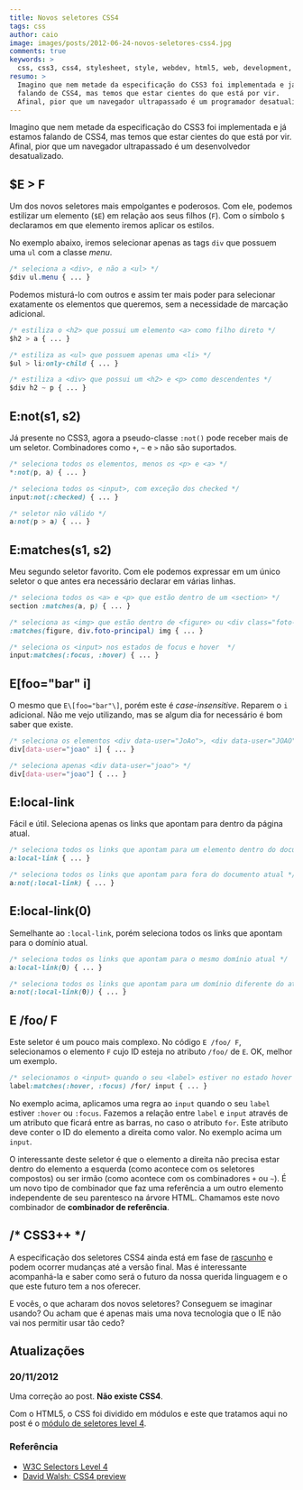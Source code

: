 ```yaml
---
title: Novos seletores CSS4
tags: css
author: caio
image: images/posts/2012-06-24-novos-seletores-css4.jpg
comments: true
keywords: >
  css, css3, css4, stylesheet, style, webdev, html5, web, development, front-end
resumo: >
  Imagino que nem metade da especificação do CSS3 foi implementada e já estamos
  falando de CSS4, mas temos que estar cientes do que está por vir.
  Afinal, pior que um navegador ultrapassado é um programador desatualizado.
---
```


Imagino que nem metade da especificação do CSS3 foi implementada e já estamos falando de CSS4,
mas temos que estar cientes do que está por vir.
Afinal, pior que um navegador ultrapassado é um desenvolvedor desatualizado.

## $E > F

Um dos novos seletores mais empolgantes e poderosos. Com ele, podemos
estilizar um elemento (`$E`) em relação aos seus filhos (`F`).
Com o símbolo `$` declaramos em que elemento iremos aplicar os estilos.

No exemplo abaixo, iremos selecionar apenas as tags `div` que
possuem uma `ul` com a classe *menu*.

```css
/* seleciona a <div>, e não a <ul> */
$div ul.menu { ... }
```

Podemos misturá-lo com outros e assim ter mais poder para
selecionar exatamente os elementos que queremos, sem a necessidade de marcação
adicional.

```css
/* estiliza o <h2> que possui um elemento <a> como filho direto */
$h2 > a { ... }

/* estiliza as <ul> que possuem apenas uma <li> */
$ul > li:only-child { ... }

/* estiliza a <div> que possui um <h2> e <p> como descendentes */
$div h2 ~ p { ... }
```

## E:not(s1, s2)

Já presente no CSS3, agora a pseudo-classe <code>:not()</code> pode receber mais de um seletor.
Combinadores como `+`, `~` e `>` não são suportados.

```css
/* seleciona todos os elementos, menos os <p> e <a> */
*:not(p, a) { ... }

/* seleciona todos os <input>, com exceção dos checked */
input:not(:checked) { ... }

/* seletor não válido */
a:not(p > a) { ... }
```

## E:matches(s1, s2)

Meu segundo seletor favorito.
Com ele podemos expressar em um único seletor o que antes era necessário declarar em várias linhas.

```css
/* seleciona todos os <a> e <p> que estão dentro de um <section> */
section :matches(a, p) { ... }

/* seleciona as <img> que estão dentro de <figure> ou <div class="foto-principal"> */
:matches(figure, div.foto-principal) img { ... }

/* seleciona os <input> nos estados de focus e hover  */
input:matches(:focus, :hover) { ... }
```

## E\[foo="bar" i\]

O mesmo que `E\[foo="bar"\]`, porém este é *case-insensitive*.
Reparem o `i` adicional.
Não me vejo utilizando, mas se algum dia for necessário é bom saber que existe.

```css
/* seleciona os elementos <div data-user="JoAo">, <div data-user="JOAO"> e <div data-user="joao"> */
div[data-user="joao" i] { ... }

/* seleciona apenas <div data-user="joao"> */
div[data-user="joao"] { ... }
```

## E:local-link

Fácil e útil. Seleciona apenas os links que apontam para dentro da página atual.

```css
/* seleciona todos os links que apontam para um elemento dentro do documento */
a:local-link { ... }

/* seleciona todos os links que apontam para fora do documento atual */
a:not(:local-link) { ... }
```

## E:local-link(0)

Semelhante ao `:local-link`, porém seleciona todos os links que apontam para o domínio atual.

```css
/* seleciona todos os links que apontam para o mesmo domínio atual */
a:local-link(0) { ... }

/* seleciona todos os links que apontam para um domínio diferente do atual */
a:not(:local-link(0)) { ... }
```

## E /foo/ F

Este seletor é um pouco mais complexo.
No código `E /foo/ F`, selecionamos o elemento `F` cujo ID esteja no atributo `/foo/` de `E`.
OK, melhor um exemplo.

```css
/* selecionamos o <input> quando o seu <label> estiver no estado hover ou focus */
label:matches(:hover, :focus) /for/ input { ... }
```

No exemplo acima, aplicamos uma regra ao `input` quando o seu `label` estiver
`:hover` ou `:focus`. Fazemos a relação entre `label` e `input` através de um
atributo que ficará entre as barras, no caso o atributo `for`. Este atributo
deve conter o ID do elemento a direita como valor. No exemplo acima um
`input`.

O interessante deste seletor é que o elemento a direita não precisa estar dentro do elemento a esquerda (como acontece com os seletores compostos) ou ser irmão (como acontece com os combinadores `+` ou `~`).
É um novo tipo de combinador que faz uma referência a um outro elemento independente de seu parentesco na árvore HTML.
Chamamos este novo combinador de **combinador de referência**.

## /\* CSS3++ \*/

A especificação dos seletores CSS4 ainda está em fase de [rascunho](http://www.w3.org/TR/2011/WD-selectors4-20110929) e podem ocorrer mudanças até a versão final.
Mas é interessante acompanhá-la e saber como será o futuro da nossa querida linguagem e o que este futuro tem a nos oferecer.

E vocês, o que acharam dos novos seletores?
Conseguem se imaginar usando?
Ou acham que é apenas mais uma nova tecnologia que o IE não vai nos permitir usar tão cedo?

<h2 id="atualizacoes">Atualizações</h2>
<div class="update">
	<h3>20/11/2012</h3>
	<p>
		Uma correção ao post. <strong>Não existe CSS4</strong>.
	</p>
	<p>
		Com o HTML5, o CSS foi dividido em módulos e este que tratamos aqui no post é
		o <a href="http://dev.w3.org/csswg/selectors4/">módulo de seletores level 4</a>.
	</p>
</div>

<aside class="fonte">
	<h3>Referência</h3>
	<ul>
		<li><a href="http://www.w3.org/TR/2011/WD-selectors4-20110929/#overview" alt="W3C Selectors Level 4" title="W3C Selectors Level 4">W3C Selectors Level 4</a></li>
		<li><a href="http://davidwalsh.name/css4-preview" alt="David Walsh: CSS4 preview" title="David Walsh: CSS4 preview">David Walsh: CSS4 preview</a></li>
	</ul>
</aside>
